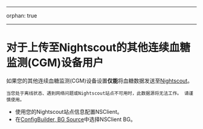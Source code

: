 - - -
orphan: true
- - -

# 对于上传至Nightscout的其他连续血糖监测(CGM)设备用户

如果您的其他连续血糖监测(CGM)设备设置**仅能**将血糖数据发送至[Nightscout](https://nightscout.github.io/)。

```{important}
当您处于离线状态、遇到网络问题或Nightscout站点不可用时，此数据源将无法工作。 请谨慎使用。
```

-   使用您的Nightscout站点信息配置NSClient。
-   在[ConfigBuilder, BG Source](#Config-Builder-bg-source)中选择NSClient BG。
